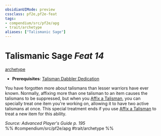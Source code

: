 ```yaml
---
obsidianUIMode: preview
cssclass: pf2e,pf2e-feat
tags:
- compendium/src/pf2e/apg
- trait/archetype
aliases: ["Talismanic Sage"]
---
```

# Talismanic Sage  *Feat 14*  
[archetype](archetype.md "Archetype Feat Trait")  

- **Prerequisites**: [Talisman Dabbler Dedication](talisman-dabbler-dedication-apg.md)

You have forgotten more about talismans than lesser warriors have ever known. Normally, affixing more than one talisman to an item causes the talismans to be suppressed, but when you [Affix a Talisman](affix-a-talisman.md), you can specially treat one item you're working on, allowing it to have two active talismans at once. This special treatment ends if you use [Affix a Talisman](affix-a-talisman.md) to treat a new item for this ability.

*Source: Advanced Player's Guide p. 195*  
%% #compendium/src/pf2e/apg #trait/archetype %%